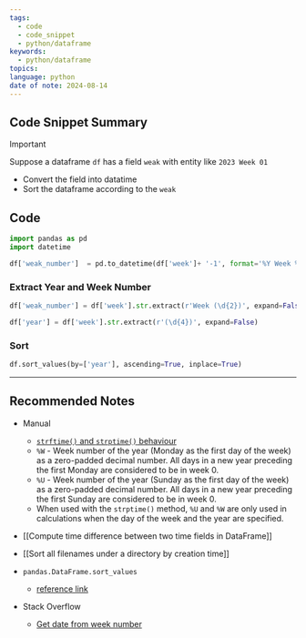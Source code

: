 ```yaml
---
tags:
  - code
  - code_snippet
  - python/dataframe
keywords:
  - python/dataframe
topics: 
language: python
date of note: 2024-08-14
---
```


## Code Snippet Summary

>[!important]
>Suppose a dataframe `df` has a field `weak` with entity like `2023 Week 01`
>- Convert the field into datatime
>- Sort the dataframe according to the `weak`

## Code

```python
import pandas as pd
import datetime
```

```python
df['weak_number']  = pd.to_datetime(df['week']+ '-1', format='%Y Week %W-%w')
```


### Extract Year and Week Number

```python
df['weak_number'] = df['week'].str.extract(r'Week (\d{2})', expand=False).astype(int)
```

```python
df['year'] = df['week'].str.extract(r'(\d{4})', expand=False)
```

### Sort 

```python
df.sort_values(by=['year'], ascending=True, inplace=True)
```




-----------
##  Recommended Notes

- Manual
	- [`strftime()` and `strptime()` behaviour](http://docs.python.org/3/library/datetime.html#strftime-and-strptime-behavior)
	- `%W` - Week number of the year (Monday as the first day of the week) as a zero-padded decimal number. All days in a new year preceding the first Monday are considered to be in week 0.
	- `%U` - Week number of the year (Sunday as the first day of the week) as a zero-padded decimal number. All days in a new year preceding the first Sunday are considered to be in week 0.
	- When used with the `strptime()` method, `%U` and `%W` are only used in calculations when the day of the week and the year are specified.


- [[Compute time difference between two time fields in DataFrame]]
- [[Sort all filenames under a directory by creation time]]

- `pandas.DataFrame.sort_values` 
	- [reference link](https://pandas.pydata.org/docs/reference/api/pandas.DataFrame.sort_values.html)

- Stack Overflow 
	- [Get date from week number](https://stackoverflow.com/questions/17087314/get-date-from-week-number)